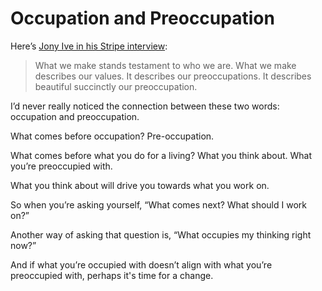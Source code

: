 # Occupation and Preoccupation

Here’s [Jony Ive in his Stripe interview](https://www.youtube.com/watch?v=wLb9g_8r-mE):

> What we make stands testament to who we are. What we make describes our values. It describes our preoccupations. It describes beautiful succinctly our preoccupation.

I’d never really noticed the connection between these two words: occupation and preoccupation.

What comes before occupation? Pre-occupation.

What comes before what you do for a living? What you think about. What you’re preoccupied with.

What you think about will drive you towards what you work on.

So when you’re asking yourself, “What comes next? What should I work on?”

Another way of asking that question is, “What occupies my thinking right now?”

And if what you’re occupied with doesn’t align with what you’re preoccupied with, perhaps it's time for a change.